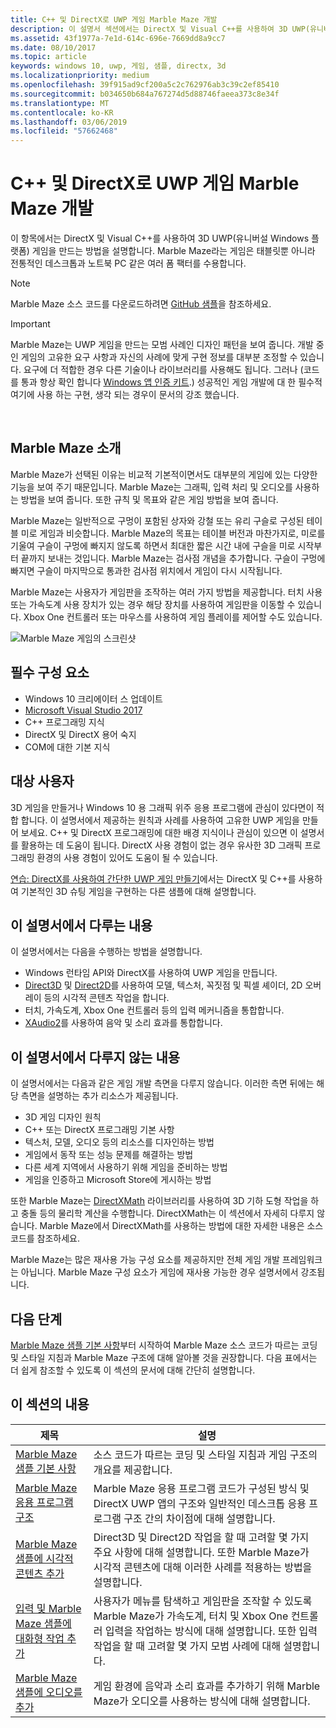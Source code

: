 ```yaml
---
title: C++ 및 DirectX로 UWP 게임 Marble Maze 개발
description: 이 설명서 섹션에서는 DirectX 및 Visual C++를 사용하여 3D UWP(유니버설 Windows 플랫폼) 게임을 만드는 방법을 설명합니다.
ms.assetid: 43f1977a-7e1d-614c-696e-7669dd8a9cc7
ms.date: 08/10/2017
ms.topic: article
keywords: windows 10, uwp, 게임, 샘플, directx, 3d
ms.localizationpriority: medium
ms.openlocfilehash: 39f915ad9cf200a5c2c762976ab3c39c2ef85410
ms.sourcegitcommit: b034650b684a767274d5d88746faeea373c8e34f
ms.translationtype: MT
ms.contentlocale: ko-KR
ms.lasthandoff: 03/06/2019
ms.locfileid: "57662468"
---
```

# <a name="developing-marble-maze-a-uwp-game-in-c-and-directx"></a>C++ 및 DirectX로 UWP 게임 Marble Maze 개발




이 항목에서는 DirectX 및 Visual C++를 사용하여 3D UWP(유니버설 Windows 플랫폼) 게임을 만드는 방법을 설명합니다. Marble Maze라는 게임은 태블릿뿐 아니라 전통적인 데스크톱과 노트북 PC 같은 여러 폼 팩터를 수용합니다.

> [!NOTE]
> Marble Maze 소스 코드를 다운로드하려면 [GitHub 샘플](https://go.microsoft.com/fwlink/?LinkId=624011)을 참조하세요.

> [!IMPORTANT]
> Marble Maze는 UWP 게임을 만드는 모범 사례인 디자인 패턴을 보여 줍니다. 개발 중인 게임의 고유한 요구 사항과 자신의 사례에 맞게 구현 정보를 대부분 조정할 수 있습니다. 요구에 더 적합한 경우 다른 기술이나 라이브러리를 사용해도 됩니다. 그러나 (코드를 통과 항상 확인 합니다 [Windows 앱 인증 키트](https://docs.microsoft.com/windows/uwp/debug-test-perf/windows-app-certification-kit).) 성공적인 게임 개발에 대 한 필수적 여기에 사용 하는 구현, 생각 되는 경우이 문서의 강조 했습니다.

 

## <a name="introducing-marble-maze"></a>Marble Maze 소개


Marble Maze가 선택된 이유는 비교적 기본적이면서도 대부분의 게임에 있는 다양한 기능을 보여 주기 때문입니다. Marble Maze는 그래픽, 입력 처리 및 오디오를 사용하는 방법을 보여 줍니다. 또한 규칙 및 목표와 같은 게임 방법을 보여 줍니다.

Marble Maze는 일반적으로 구멍이 포함된 상자와 강철 또는 유리 구슬로 구성된 테이블 미로 게임과 비슷합니다. Marble Maze의 목표는 테이블 버전과 마찬가지로, 미로를 기울여 구슬이 구멍에 빠지지 않도록 하면서 최대한 짧은 시간 내에 구슬을 미로 시작부터 끝까지 보내는 것입니다. Marble Maze는 검사점 개념을 추가합니다. 구슬이 구멍에 빠지면 구슬이 마지막으로 통과한 검사점 위치에서 게임이 다시 시작됩니다.

Marble Maze는 사용자가 게임판을 조작하는 여러 가지 방법을 제공합니다. 터치 사용 또는 가속도계 사용 장치가 있는 경우 해당 장치를 사용하여 게임판을 이동할 수 있습니다. Xbox One 컨트롤러 또는 마우스를 사용하여 게임 플레이를 제어할 수도 있습니다.

![Marble Maze 게임의 스크린샷](images/marblemaze-2.png)

## <a name="prerequisites"></a>필수 구성 요소


-   Windows 10 크리에이터 스 업데이트
-   [Microsoft Visual Studio 2017](https://www.visualstudio.com/downloads/)
-   C++ 프로그래밍 지식
-   DirectX 및 DirectX 용어 숙지
-   COM에 대한 기본 지식

## <a name="who-should-read-this"></a>대상 사용자


3D 게임을 만들거나 Windows 10 용 그래픽 위주 응용 프로그램에 관심이 있다면이 적합 합니다. 이 설명서에서 제공하는 원칙과 사례를 사용하여 고유한 UWP 게임을 만들어 보세요. C++ 및 DirectX 프로그래밍에 대한 배경 지식이나 관심이 있으면 이 설명서를 활용하는 데 도움이 됩니다. DirectX 사용 경험이 없는 경우 유사한 3D 그래픽 프로그래밍 환경의 사용 경험이 있어도 도움이 될 수 있습니다.

[연습: DirectX를 사용하여 간단한 UWP 게임 만들기](tutorial--create-your-first-uwp-directx-game.md)에서는 DirectX 및 C++를 사용하여 기본적인 3D 슈팅 게임을 구현하는 다른 샘플에 대해 설명합니다.

## <a name="what-this-documentation-covers"></a>이 설명서에서 다루는 내용


이 설명서에서는 다음을 수행하는 방법을 설명합니다.

-   Windows 런타임 API와 DirectX를 사용하여 UWP 게임을 만듭니다.
-   [Direct3D](https://msdn.microsoft.com/library/windows/desktop/ff476080) 및 [Direct2D](https://msdn.microsoft.com/library/windows/desktop/dd370990)를 사용하여 모델, 텍스처, 꼭짓점 및 픽셀 셰이더, 2D 오버레이 등의 시각적 콘텐츠 작업을 합니다.
-   터치, 가속도계, Xbox One 컨트롤러 등의 입력 메커니즘을 통합합니다.
-   [XAudio2](https://msdn.microsoft.com/library/windows/desktop/hh405049)를 사용하여 음악 및 소리 효과를 통합합니다.

## <a name="what-this-documentation-does-not-cover"></a>이 설명서에서 다루지 않는 내용


이 설명서에서는 다음과 같은 게임 개발 측면을 다루지 않습니다. 이러한 측면 뒤에는 해당 측면을 설명하는 추가 리소스가 제공됩니다.

-   3D 게임 디자인 원칙
-   C++ 또는 DirectX 프로그래밍 기본 사항
-   텍스처, 모델, 오디오 등의 리소스를 디자인하는 방법
-   게임에서 동작 또는 성능 문제를 해결하는 방법
-   다른 세계 지역에서 사용하기 위해 게임을 준비하는 방법
-   게임을 인증하고 Microsoft Store에 게시하는 방법

또한 Marble Maze는 [DirectXMath](https://msdn.microsoft.com/library/windows/desktop/hh437833) 라이브러리를 사용하여 3D 기하 도형 작업을 하고 충돌 등의 물리학 계산을 수행합니다. DirectXMath는 이 섹션에서 자세히 다루지 않습니다. Marble Maze에서 DirectXMath를 사용하는 방법에 대한 자세한 내용은 소스 코드를 참조하세요.

Marble Maze는 많은 재사용 가능 구성 요소를 제공하지만 전체 게임 개발 프레임워크는 아닙니다. Marble Maze 구성 요소가 게임에 재사용 가능한 경우 설명서에서 강조됩니다.

## <a name="next-steps"></a>다음 단계


[Marble Maze 샘플 기본 사항](marble-maze-sample-fundamentals.md)부터 시작하여 Marble Maze 소스 코드가 따르는 코딩 및 스타일 지침과 Marble Maze 구조에 대해 알아볼 것을 권장합니다. 다음 표에서는 더 쉽게 참조할 수 있도록 이 섹션의 문서에 대해 간단히 설명합니다.

## <a name="in-this-section"></a>이 섹션의 내용


| 제목                                                                                                                    | 설명                                                                                                                                                                                                                                        |
|--------------------------------------------------------------------------------------------------------------------------|----------------------------------------------------------------------------------------------------------------------------------------------------------------------------------------------------------------------------------------------------|
| [Marble Maze 샘플 기본 사항](marble-maze-sample-fundamentals.md)                                                   | 소스 코드가 따르는 코딩 및 스타일 지침과 게임 구조의 개요를 제공합니다.                                                                                                                                 |
| [Marble Maze 응용 프로그램 구조](marble-maze-application-structure.md)                                               | Marble Maze 응용 프로그램 코드가 구성된 방식 및 DirectX UWP 앱의 구조와 일반적인 데스크톱 응용 프로그램 구조 간의 차이점에 대해 설명합니다.                                                                                    |
| [Marble Maze 샘플에 시각적 콘텐츠 추가](adding-visual-content-to-the-marble-maze-sample.md)                   | Direct3D 및 Direct2D 작업을 할 때 고려할 몇 가지 주요 사항에 대해 설명합니다. 또한 Marble Maze가 시각적 콘텐츠에 대해 이러한 사례를 적용하는 방법을 설명합니다.                                                                           |
| [입력 및 Marble Maze 샘플에 대화형 작업 추가](adding-input-and-interactivity-to-the-marble-maze-sample.md) | 사용자가 메뉴를 탐색하고 게임판을 조작할 수 있도록 Marble Maze가 가속도계, 터치 및 Xbox One 컨트롤러 입력을 작업하는 방식에 대해 설명합니다. 또한 입력 작업을 할 때 고려할 몇 가지 모범 사례에 대해 설명합니다. |
| [Marble Maze 샘플에 오디오를 추가](adding-audio-to-the-marble-maze-sample.md)                                     | 게임 환경에 음악과 소리 효과를 추가하기 위해 Marble Maze가 오디오를 사용하는 방식에 대해 설명합니다.                                                                                                                                                  |

 

 

 




